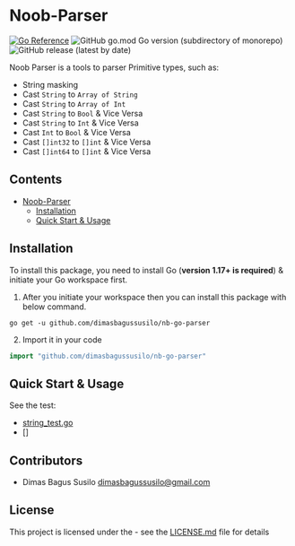 # Noob-Parser

[![Go Reference](https://pkg.go.dev/badge/github.com/dimasbagussusilo/nb-go-parser.svg)](https://pkg.go.dev/github.com/dimasbagussusilo/nb-go-parser)
![GitHub go.mod Go version (subdirectory of monorepo)](https://img.shields.io/github/go-mod/go-version/dimasbagussusilo/nb-go-parser?style=flat-square)
![GitHub release (latest by date)](https://img.shields.io/github/v/release/dimasbagussusilo/nb-go-parser?style=flat-square)

Noob Parser is a tools to parser Primitive types, such as:
- String masking
- Cast `String` to `Array of String`
- Cast `String` to `Array of Int`
- Cast `String` to `Bool` & Vice Versa
- Cast `String` to `Int` & Vice Versa
- Cast `Int` to `Bool` & Vice Versa
- Cast `[]int32` to `[]int` & Vice Versa 
- Cast `[]int64` to `[]int` & Vice Versa 

## Contents

- [Noob-Parser](#Noob-Parser)
  - [Installation](#Installation)
  - [Quick Start & Usage](#Quick)

## Installation

To install this package, you need to install Go (**version 1.17+ is required**) & initiate your Go workspace first.

1. After you initiate your workspace then you can install this package with below command.

```shell
go get -u github.com/dimasbagussusilo/nb-go-parser
```

2. Import it in your code

```go
import "github.com/dimasbagussusilo/nb-go-parser"
```

## Quick Start & Usage

See the test:
- [string_test.go](string_test.go)
- []

## Contributors ##

- Dimas Bagus Susilo <dimasbagussusilo@gmail.com>

## License

This project is licensed under the - see the [LICENSE.md](LICENSE.md) file for details